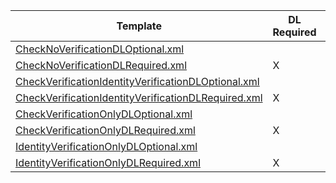 | Template                                                      | DL  Required  | Verify  Check  | Verify  ID  | Certification Terminal ID  |
|---------------------------------------------------------------|---------------|----------------|-------------|----------------------------------------|
| [CheckNoVerificationDLOptional.xml](CheckNoVerificationDLOptional.xml)                    |               |                |             | 1510                            |
| [CheckNoVerificationDLRequired.xml](CheckNoVerificationDLRequired.xml)                    | X             |                |             | 1511                            |
| [CheckVerificationIdentityVerificationDLOptional.xml](CheckVerificationIdentityVerificationDLOptional.xml)  |               | X              | X           | 1512                            |
| [CheckVerificationIdentityVerificationDLRequired.xml](CheckVerificationIdentityVerificationDLRequired.xml)  | X             | X              | X           | 1513                            |
| [CheckVerificationOnlyDLOptional.xml](CheckVerificationOnlyDLOptional.xml)                  |               | X              |             | 1514                            |
| [CheckVerificationOnlyDLRequired.xml](CheckVerificationOnlyDLRequired.xml)                  | X             | X              |             | 1515                            |
| [IdentityVerificationOnlyDLOptional.xml](IdentityVerificationOnlyDLOptional.xml)               |               |                | X           | 1516                            |
| [IdentityVerificationOnlyDLRequired.xml](IdentityVerificationOnlyDLRequired.xml)               | X             |                | X           | 1517                            |
